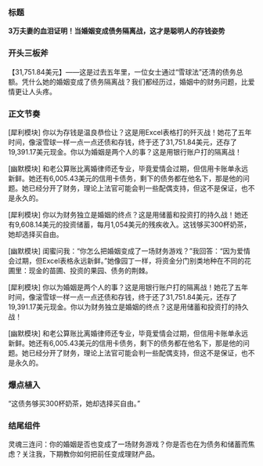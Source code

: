 ### 标题
**3万夫妻的血泪证明！当婚姻变成债务隔离战，这才是聪明人的存钱姿势**

### 开头三板斧
【31,751.84美元】——这是过去五年里，一位女士通过“雪球法”还清的债务总额。凭什么她的婚姻变成了债务隔离战？我们都经历过，婚姻中的财务问题，比爱情更让人头疼。

### 正文节奏
[犀利模块]
你以为存钱是温良恭俭让？这是用Excel表格打的歼灭战！她花了五年时间，像滚雪球一样一点一点还债和存钱，终于还了31,751.84美元，还存了19,391.17美元现金。你以为婚姻是两个人的事？这是用银行账户打的隔离战！

[幽默模块]
和老公算账比离婚律师还专业，毕竟爱情会过期，但信用卡账单永远新鲜。她还有6,005.43美元的信用卡债务，剩下的债务都在他名下，那是他的问题。她已经分开了财务，理论上法官可能会判一些配偶支持，但这不是保证，也不是永久的。

[犀利模块]
你以为财务独立是婚姻的终点？这是用储蓄和投资打的持久战！她还有9,608.14美元的投资储蓄，每月1,054美元的残疾收入。这钱够买300杯奶茶，她却选择买自由。

[幽默模块]
闺蜜问我：“你怎么把婚姻变成了一场财务游戏？”我回答：“因为爱情会过期，但Excel表格永远新鲜。”她像园丁一样，将资金分门别类地种在不同的花圃里：现金的苗圃、投资的果园、债务的荆棘。

[犀利模块]
你以为婚姻是两个人的事？这是用银行账户打的隔离战！她花了五年时间，像滚雪球一样一点一点还债和存钱，终于还了31,751.84美元，还存了19,391.17美元现金。你以为财务独立是婚姻的终点？这是用储蓄和投资打的持久战！

[幽默模块]
和老公算账比离婚律师还专业，毕竟爱情会过期，但信用卡账单永远新鲜。她还有6,005.43美元的信用卡债务，剩下的债务都在他名下，那是他的问题。她已经分开了财务，理论上法官可能会判一些配偶支持，但这不是保证，也不是永久的。

### 爆点植入
“这债务够买300杯奶茶，她却选择买自由。”

### 结尾组件
灵魂三连问：你的婚姻是否也变成了一场财务游戏？你是否也在为债务和储蓄而焦虑？关注我，下期教你如何把前任变成理财产品。
